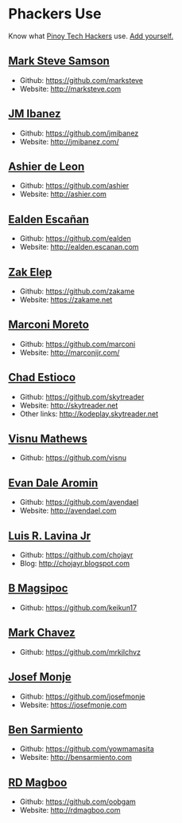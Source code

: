 # Phackers Use

Know what [Pinoy Tech Hackers](https://www.facebook.com/groups/214546845336651) use.
[Add yourself.](https://github.com/openphilippines/use)

## [Mark Steve Samson](marksteve.html)

* Github: https://github.com/marksteve
* Website: http://marksteve.com

## [JM Ibanez](jmibanez.html)

* Github: https://github.com/jmibanez
* Website: http://jmibanez.com/

## [Ashier de Leon](ashier.html)

* Github: https://github.com/ashier
* Website: http://ashier.com

## [Ealden Escañan](ealden.html)

* Github: https://github.com/ealden
* Website: http://ealden.escanan.com

## [Zak Elep](zakame.html)

* Github: https://github.com/zakame
* Website: https://zakame.net

## [Marconi Moreto](marconi.html)

* Github: https://github.com/marconi
* Website: http://marconijr.com/

## [Chad Estioco](skytreader.html)

* Github: https://github.com/skytreader
* Website: http://skytreader.net
* Other links: http://kodeplay.skytreader.net

## [Visnu Mathews](visnu.html)

* Github: https://github.com/visnu

## [Evan Dale Aromin](avendael.html)

* Github: https://github.com/avendael
* Website: http://avendael.com

## [Luis R. Lavina Jr](chojayr.html)

* Github: https://github.com/chojayr
* Blog: http://chojayr.blogspot.com

## [B Magsipoc](404.html)

* Github: https://github.com/keikun17

## [Mark Chavez](mrkjlchvz.html)
* Github: https://github.com/mrkjlchvz

## [Josef Monje](josefmonje.html)

* Github: https://github.com/josefmonje
* Website: https://josefmonje.com

## [Ben Sarmiento](bensarmiento.html)

* Github: https://github.com/yowmamasita
* Website: http://bensarmiento.com

## [RD Magboo](oobgam.html)

* Github: https://github.com/oobgam
* Website: http://rdmagboo.com
